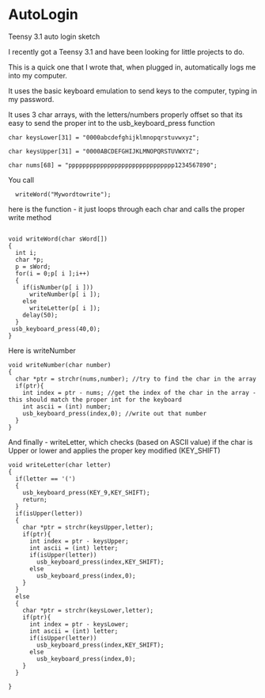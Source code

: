 # AutoLogin
Teensy 3.1 auto login sketch

I recently got a Teensy 3.1 and have been looking for little projects to do.

This is a quick one that I wrote that, when plugged in, automatically logs me into my computer. 

It uses the basic keyboard emulation to send keys to the computer, typing in my password.

It uses 3 char arrays, with the letters/numbers properly offset so that its easy to send the 
proper int to the usb_keyboard_press function

```
char keysLower[31] = "0000abcdefghijklmnopqrstuvwxyz";

char keysUpper[31] = "0000ABCDEFGHIJKLMNOPQRSTUVWXYZ";

char nums[68] = "pppppppppppppppppppppppppppppp1234567890";
```

You call 
```
  writeWord("Mywordtowrite");
```
here is the function - it just loops through each char and calls the proper write method
```

void writeWord(char sWord[])
{
  int i;
  char *p;
  p = sWord;
  for(i = 0;p[ i ];i++)
  {
    if(isNumber(p[ i ]))
      writeNumber(p[ i ]);
    else
      writeLetter(p[ i ]);
    delay(50);
  }
 usb_keyboard_press(40,0);
}
```

Here is writeNumber
```
void writeNumber(char number)
{
  char *ptr = strchr(nums,number); //try to find the char in the array
  if(ptr){
    int index = ptr - nums; //get the index of the char in the array - this should match the proper int for the keyboard
    int ascii = (int) number;
    usb_keyboard_press(index,0); //write out that number
  }
}
```
And finally - writeLetter, which checks (based on ASCII value) if the char is Upper or lower
and applies the proper key modified (KEY_SHIFT)

```
void writeLetter(char letter)
{
  if(letter == '(')
  {
    usb_keyboard_press(KEY_9,KEY_SHIFT);
    return;
  }
  if(isUpper(letter))
  {
    char *ptr = strchr(keysUpper,letter);
    if(ptr){
      int index = ptr - keysUpper;
      int ascii = (int) letter;
      if(isUpper(letter))
        usb_keyboard_press(index,KEY_SHIFT);
      else
        usb_keyboard_press(index,0);
    }
  }
  else
  {
    char *ptr = strchr(keysLower,letter);
    if(ptr){
      int index = ptr - keysLower;
      int ascii = (int) letter;
      if(isUpper(letter))
        usb_keyboard_press(index,KEY_SHIFT);
      else
        usb_keyboard_press(index,0);
    }
  }

}

```
